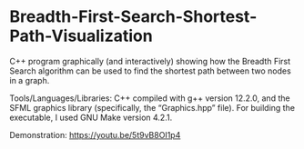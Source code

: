 # Breadth-First-Search-Shortest-Path-Visualization

C++ program graphically (and interactively) showing how the Breadth First Search algorithm can be used to find the shortest path between two nodes in a graph.

Tools/Languages/Libraries: C++ compiled with g++ version 12.2.0, and the SFML graphics library (specifically, the “Graphics.hpp” file).  For building the executable, I used GNU Make version 4.2.1.

Demonstration: https://youtu.be/5t9vB8OI1p4
